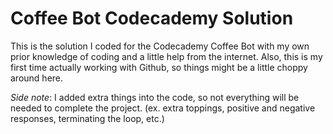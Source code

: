 # Coffee Bot Codecademy Solution
This is the solution I coded for the Codecademy Coffee Bot with my own prior knowledge of coding and a little help from the internet.
Also, this is my first time actually working with Github, so things might be a little choppy around here.


*Side note*: I added extra things into the code, so not everything will be needed to complete the project. (ex. extra toppings, positive and negative responses, terminating the loop, etc.)
